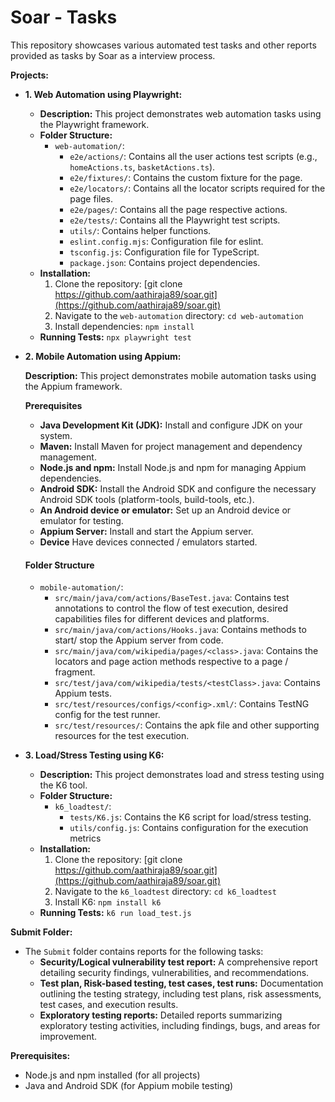 # Soar - Tasks

This repository showcases various automated test tasks and other reports provided as tasks by Soar as a interview process.

**Projects:**

* **1. Web Automation using Playwright:**
    * **Description:** This project demonstrates web automation tasks using the Playwright framework.
    * **Folder Structure:**
        * `web-automation/`:
            * `e2e/actions/`: Contains all the user actions test scripts (e.g., `homeActions.ts`, `basketActions.ts`).
            * `e2e/fixtures/`: Contains the custom fixture for the page.
            * `e2e/locators/`: Contains all the locator scripts required for the page files.
            * `e2e/pages/`: Contains all the page respective actions.
            * `e2e/tests/`: Contains all the Playwright test scripts.
            * `utils/`: Contains helper functions.
            * `eslint.config.mjs`: Configuration file for eslint.
            * `tsconfig.js`: Configuration file for TypeScript.
            * `package.json`: Contains project dependencies.
    * **Installation:**
        1. Clone the repository: [git clone https://github.com/aathiraja89/soar.git](https://github.com/aathiraja89/soar.git)
        2. Navigate to the `web-automation` directory: `cd web-automation`
        3. Install dependencies: `npm install`
    * **Running Tests:** `npx playwright test`

* **2. Mobile Automation using Appium:**

    **Description:** This project demonstrates mobile automation tasks using the Appium framework.

    **Prerequisites**
    * **Java Development Kit (JDK):** Install and configure JDK on your system.
    * **Maven:** Install Maven for project management and dependency management.
    * **Node.js and npm:** Install Node.js and npm for managing Appium dependencies.
    * **Android SDK:** Install the Android SDK and configure the necessary Android SDK tools (platform-tools, build-tools, etc.).
    * **An Android device or emulator:** Set up an Android device or emulator for testing.
    * **Appium Server:** Install and start the Appium server.
    * **Device** Have devices connected / emulators started.

    #### Folder Structure

    * `mobile-automation/`:
        * `src/main/java/com/actions/BaseTest.java`: Contains test annotations to control the flow of test execution, desired capabilities files for different devices and platforms.
        * `src/main/java/com/actions/Hooks.java`: Contains methods to start/ stop the Appium server from code.
        * `src/main/java/com/wikipedia/pages/<class>.java`: Contains the locators and page action methods respective to a page / fragment.
        * `src/test/java/com/wikipedia/tests/<testClass>.java`: Contains Appium tests.
        * `src/test/resources/configs/<config>.xml/`: Contains TestNG config for the test runner.
        * `src/test/resources/`: Contains the apk file and other supporting resources for the test execution.

* **3. Load/Stress Testing using K6:**
    * **Description:** This project demonstrates load and stress testing using the K6 tool.
    * **Folder Structure:**
        * `k6_loadtest/`:
            * `tests/K6.js`: Contains the K6 script for load/stress testing.
            * `utils/config.js`: Contains configuration for the execution metrics
    * **Installation:**
        1. Clone the repository: [git clone https://github.com/aathiraja89/soar.git](https://github.com/aathiraja89/soar.git)
        2. Navigate to the `k6_loadtest` directory: `cd k6_loadtest`
        3. Install K6: `npm install k6`
    * **Running Tests:** `k6 run load_test.js`

**Submit Folder:**

* The `Submit` folder contains reports for the following tasks:
    * **Security/Logical vulnerability test report:** A comprehensive report detailing security findings, vulnerabilities, and recommendations.
    * **Test plan, Risk-based testing, test cases, test runs:** Documentation outlining the testing strategy, including test plans, risk assessments, test cases, and execution results.
    * **Exploratory testing reports:** Detailed reports summarizing exploratory testing activities, including findings, bugs, and areas for improvement.

**Prerequisites:**

* Node.js and npm installed (for all projects)
* Java and Android SDK (for Appium mobile testing)
